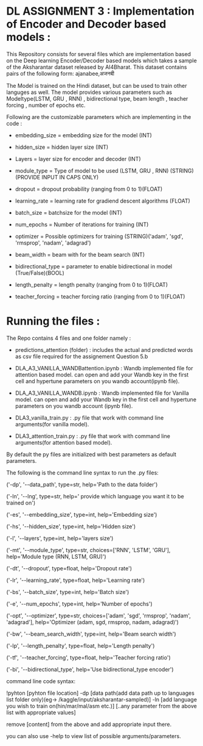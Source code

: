 # DL ASSIGNMENT 3 : Implementation of Encoder and Decoder based models :
This Repository consists for several files which are implementation based on the Deep learning Encoder/Decoder based models which takes a sample of the Aksharantar dataset released by AI4Bharat. This dataset contains pairs of the following form: ajanabee,अजनबी

The Model is trained on the Hindi dataset, but can be used to train other languges as well. The model provides various parameters such as Modeltype(LSTM, GRU , RNN) , bidirectional type, beam length , teacher forcing , number of epochs etc.

Following are the customizable parameters which are implementing in the code :

- embedding_size = embedding size for the model (INT)

- hidden_size = hidden layer size (INT)

- Layers = layer size for encoder and decoder (INT)

- module_type = Type of model to be used (LSTM, GRU , RNN) (STRING)(PROVIDE INPUT IN CAPS ONLY)

- dropout = dropout probability (ranging from 0 to 1)(FLOAT)

- learning_rate = learning rate for gradiend descent algorithms (FLOAT)

- batch_size = batchsize for the model (INT)

- num_epochs = Number of iterations for training (INT)

- optimizer = Possible optimizers for training (STRING)('adam', 'sgd', 'rmsprop', 'nadam', 'adagrad')

- beam_width = beam with for the beam search (INT)

- bidirectional_type = parameter to enable bidirectional in model (True/False)(BOOL)

- length_penalty = length penalty (ranging from 0 to 1)(FLOAT)

- teacher_forcing = teacher forcing ratio (ranging from 0 to 1)(FLOAT)


# Running the files :

The Repo contains 4 files and one folder namely :

- predictions_attention (folder) : includes the actual and predicted words as csv file required for the assignement Question 5.b

- DLA_A3_VANILLA_WANDBattention.ipynb : Wandb implemented file for attention based model. can open and add your Wandb key in the first cell and hypertune parameters on you wandb account(ipynb file).

- DLA_A3_VANILLA_WANDB.ipynb : Wandb implemented file for Vanilla model. can open and add your Wandb key in the first cell and hypertune parameters on you wandb account (ipynb file).

- DLA3_vanilla_train.py : .py file that work with command line arguments(for vanilla model).

- DLA3_attention_train.py : .py file that work with command line arguments(for attention based model).

By default the py files are initialized with best parameters as default parameters.

The following is the command line syntax to run the .py files:


('-dp', '--data_path', type=str, help='Path to the data folder')

('-ln', '--lng', type=str, help=' provide which language you want it to be trained on')

('-es', '--embedding_size', type=int, help='Embedding size')

('-hs', '--hidden_size', type=int, help='Hidden size')

('-l', '--layers', type=int,  help='layers size')

('-mt', '--module_type', type=str,  choices=['RNN', 'LSTM', 'GRU'], help='Module type (RNN, LSTM, GRU)')

('-dt', '--dropout', type=float,  help='Dropout rate')

('-lr', '--learning_rate', type=float,  help='Learning rate')

('-bs', '--batch_size', type=int, help='Batch size')

('-e', '--num_epochs', type=int,  help='Number of epochs')

('-opt', '--optimizer', type=str,  choices=['adam', 'sgd', 'rmsprop', 'nadam', 'adagrad'], help='Optimizer (adam, sgd, rmsprop, nadam, adagrad)')

('-bw', '--beam_search_width', type=int,  help='Beam search width')

('-lp', '--length_penalty', type=float,  help='Length penalty')

('-tf', '--teacher_forcing', type=float, help='Teacher forcing ratio')

('-bi', '--bidirectional_type', help='Use bidirectional_type encoder')

command line code syntax:

!pyhton [pyhton file location] -dp [data path(add data path up to languages list folder only)(eg-> /kaggle/input/aksharantar-sampled)] -ln [add language you wish to train on(hin/mar/mal/asm etc.)] [..any parameter from the above list with appropriate values]

remove [content] from the above and add appropriate input there.

you can also use -help to view list of possible arguments/parameters.
